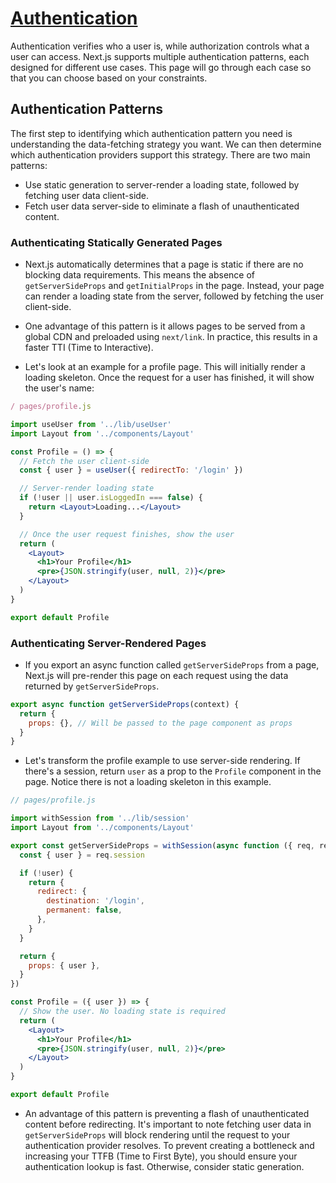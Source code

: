 # [Authentication](https://nextjs.org/docs/authentication)
Authentication verifies who a user is, while authorization controls what a user can access. Next.js supports multiple authentication patterns, each designed for different use cases. This page will go through each case so that you can choose based on your constraints.

## Authentication Patterns
The first step to identifying which authentication pattern you need is understanding the data-fetching strategy you want. We can then determine which authentication providers support this strategy. There are two main patterns:
- Use static generation to server-render a loading state, followed by fetching user data client-side.
- Fetch user data server-side to eliminate a flash of unauthenticated content.

### Authenticating Statically Generated Pages
- Next.js automatically determines that a page is static if there are no blocking data requirements. This means the absence of `getServerSideProps` and `getInitialProps` in the page. Instead, your page can render a loading state from the server, followed by fetching the user client-side.

- One advantage of this pattern is it allows pages to be served from a global CDN and preloaded using `next/link`. In practice, this results in a faster TTI (Time to Interactive).

- Let's look at an example for a profile page. This will initially render a loading skeleton. Once the request for a user has finished, it will show the user's name:

```jsx
/ pages/profile.js

import useUser from '../lib/useUser'
import Layout from '../components/Layout'

const Profile = () => {
  // Fetch the user client-side
  const { user } = useUser({ redirectTo: '/login' })

  // Server-render loading state
  if (!user || user.isLoggedIn === false) {
    return <Layout>Loading...</Layout>
  }

  // Once the user request finishes, show the user
  return (
    <Layout>
      <h1>Your Profile</h1>
      <pre>{JSON.stringify(user, null, 2)}</pre>
    </Layout>
  )
}

export default Profile
```
### Authenticating Server-Rendered Pages
- If you export an async function called `getServerSideProps` from a page, Next.js will pre-render this page on each request using the data returned by `getServerSideProps`.
```jsx
export async function getServerSideProps(context) {
  return {
    props: {}, // Will be passed to the page component as props
  }
}
```
- Let's transform the profile example to use server-side rendering. If there's a session, return `user` as a prop to the `Profile` component in the page. Notice there is not a loading skeleton in this example.
```jsx
// pages/profile.js

import withSession from '../lib/session'
import Layout from '../components/Layout'

export const getServerSideProps = withSession(async function ({ req, res }) {
  const { user } = req.session

  if (!user) {
    return {
      redirect: {
        destination: '/login',
        permanent: false,
      },
    }
  }

  return {
    props: { user },
  }
})

const Profile = ({ user }) => {
  // Show the user. No loading state is required
  return (
    <Layout>
      <h1>Your Profile</h1>
      <pre>{JSON.stringify(user, null, 2)}</pre>
    </Layout>
  )
}

export default Profile
```
- An advantage of this pattern is preventing a flash of unauthenticated content before redirecting. It's important to note fetching user data in `getServerSideProps` will block rendering until the request to your authentication provider resolves. To prevent creating a bottleneck and increasing your TTFB (Time to First Byte), you should ensure your authentication lookup is fast. Otherwise, consider static generation.
